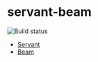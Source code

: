 # servant-beam
![Build status](https://circleci.com/gh/0rca/servant-beam.svg?style=shield)

- [Servant](https://github.com/haskell-servant/servant)
- [Beam](https://github.com/tathougies/beam)
